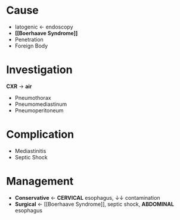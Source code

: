 # Cause
- Iatogenic ← endoscopy
- **[[Boerhaave Syndrome]]**
- Penetration
- Foreign Body

# Investigation
**CXR** → **air**
- Pneumothorax
- Pneumomediastinum
- Pneumoperitoneum

# Complication
- Mediastinitis
- Septic Shock

# Management
- **Conservative** ← **CERVICAL** esophagus, ↓↓ contamination
- **Surgical** ← [[Boerhaave Syndrome]], septic shock, **ABDOMINAL** esophagus 